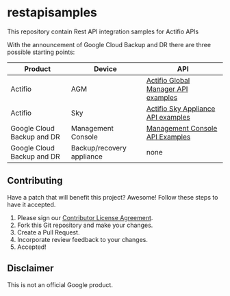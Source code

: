 # restapisamples
This repository contain Rest API integration samples for Actifio APIs

With the announcement of Google Cloud Backup and DR there are three possible starting points:

| Product | Device | API
| ---- | ---- | --------
| Actifio | AGM  | [Actifio Global Manager API examples](https://github.com/Actifio/restapisamples/blob/main/AGMAPI.md)  
| Actifio | Sky | [Actifio Sky Appliance API examples](https://github.com/Actifio/restapisamples/blob/main/ApplianceAPI.md)
| Google Cloud Backup and DR | Management Console |  [Management Console API Examples](https://github.com/Actifio/restapisamples/blob/main/Backup%20and%20DR.md)
| Google Cloud Backup and DR | Backup/recovery appliance |  none

## Contributing

Have a patch that will benefit this project? Awesome! Follow these steps to have
it accepted.

1.  Please sign our [Contributor License Agreement](CONTRIBUTING.md).
1.  Fork this Git repository and make your changes.
1.  Create a Pull Request.
1.  Incorporate review feedback to your changes.
1.  Accepted!

## Disclaimer
This is not an official Google product.
